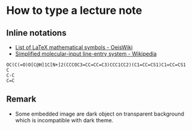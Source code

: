 # How to type a lecture note

## Inline notations

- [List of LaTeX mathematical symbols - OeisWiki](https://oeis.org/wiki/List_of_LaTeX_mathematical_symbols)
- [Simplified molecular-input line-entry system - Wikipedia](https://en.wikipedia.org/wiki/Simplified_molecular-input_line-entry_system)

```smiles
OC(C(=O)O[C@H]1C[N+]2(CCCOC3=CC=CC=C3)CCC1CC2)(C1=CC=CS1)C1=CC=CS1
C
C-C
C=C
```

## Remark

- Some embedded image are dark object on transparent background which is incompatible with dark theme.
